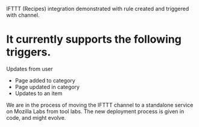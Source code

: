 IFTTT (Recipes) integration demonstrated with rule created and triggered with channel.

# It currently supports the following triggers.

Updates from user
   - Page added to category
   - Page updated in category
   - Updates to an item
   
We are in the process of moving the IFTTT channel to a standalone service on Mozilla Labs from tool labs. The new deployment process is given in code, and might evolve.


